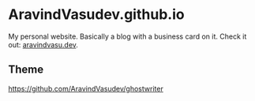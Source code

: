 # AravindVasudev.github.io

My personal website. Basically a blog with a business card on it. Check it out: [aravindvasu.dev](https://aravindvasu.dev/).

## Theme

https://github.com/AravindVasudev/ghostwriter
